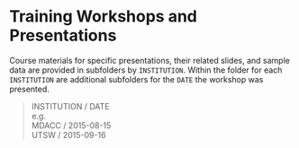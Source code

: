 # Training Workshops and Presentations

Course materials for specific presentations, their related slides, and sample data are provided in subfolders by `INSTITUTION`. Within the folder for each `INSTITUTION` are additional subfolders for the `DATE` the workshop was presented.

> INSTITUTION / DATE<br/>
> e.g.<br/>
> MDACC / 2015-08-15<br/>
> UTSW / 2015-09-16<br/>


